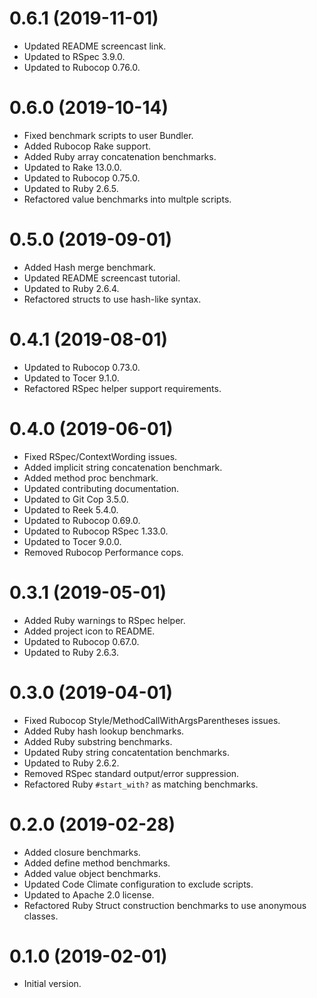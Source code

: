 # 0.6.1 (2019-11-01)

- Updated README screencast link.
- Updated to RSpec 3.9.0.
- Updated to Rubocop 0.76.0.

# 0.6.0 (2019-10-14)

- Fixed benchmark scripts to user Bundler.
- Added Rubocop Rake support.
- Added Ruby array concatenation benchmarks.
- Updated to Rake 13.0.0.
- Updated to Rubocop 0.75.0.
- Updated to Ruby 2.6.5.
- Refactored value benchmarks into multple scripts.

# 0.5.0 (2019-09-01)

- Added Hash merge benchmark.
- Updated README screencast tutorial.
- Updated to Ruby 2.6.4.
- Refactored structs to use hash-like syntax.

# 0.4.1 (2019-08-01)

- Updated to Rubocop 0.73.0.
- Updated to Tocer 9.1.0.
- Refactored RSpec helper support requirements.

# 0.4.0 (2019-06-01)

- Fixed RSpec/ContextWording issues.
- Added implicit string concatenation benchmark.
- Added method proc benchmark.
- Updated contributing documentation.
- Updated to Git Cop 3.5.0.
- Updated to Reek 5.4.0.
- Updated to Rubocop 0.69.0.
- Updated to Rubocop RSpec 1.33.0.
- Updated to Tocer 9.0.0.
- Removed Rubocop Performance cops.

# 0.3.1 (2019-05-01)

- Added Ruby warnings to RSpec helper.
- Added project icon to README.
- Updated to Rubocop 0.67.0.
- Updated to Ruby 2.6.3.

# 0.3.0 (2019-04-01)

- Fixed Rubocop Style/MethodCallWithArgsParentheses issues.
- Added Ruby hash lookup benchmarks.
- Added Ruby substring benchmarks.
- Updated Ruby string concatentation benchmarks.
- Updated to Ruby 2.6.2.
- Removed RSpec standard output/error suppression.
- Refactored Ruby `#start_with?` as matching benchmarks.

# 0.2.0 (2019-02-28)

- Added closure benchmarks.
- Added define method benchmarks.
- Added value object benchmarks.
- Updated Code Climate configuration to exclude scripts.
- Updated to Apache 2.0 license.
- Refactored Ruby Struct construction benchmarks to use anonymous classes.

# 0.1.0 (2019-02-01)

- Initial version.
